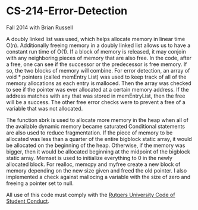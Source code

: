 # CS-214-Error-Detection
Fall 2014 with Brian Russell


A doubly linked list was used, which helps allocate memory in linear time O(n). Additionally freeing memory in a doubly linked list allows us to have a constant run time of O(1). If a block of memory is released, it may conjoin with any neighboring pieces of memory that are also free. In the code, after a free, one can see if the successor or the predecessor is free memory. If so, the two blocks of memory will combine. For error detection, an array of void * pointers (called memEntry List) was used to keep track of all of the memory allocations as each entry is malloced. Then the array was checked to see if the pointer was ever allocated at a certain memory address. If the address matches with any that was stored in memEntryList, then the free will be a success. The other free error checks were to prevent a free of a variable that was not allocated.

The function sbrk is used to allocate more memory in the heap when all of the available dynamic memory became saturated Conditional statements are also used to reduce fragmentation. If the piece of memory to be allocated was less than a quarter of the entire bigblock static array, it would be allocated on the beginning of the heap. Otherwise, if the memory was bigger, then it would be allocated beginning at the midpoint of the bigblock static array. Memset is used to initialize everything to 0 in the newly allocated block. For realloc, memcpy and myfree create a new block of memory depending on the new size given and freed the old pointer. I also implemented a check against mallocing a variable with the size of zero and freeing a pointer set to null.

All use of this code must comply with the [Rutgers University Code of Student Conduct](http://eden.rutgers.edu/%7Epmj34/media/AcademicIntegrity.pdf).
